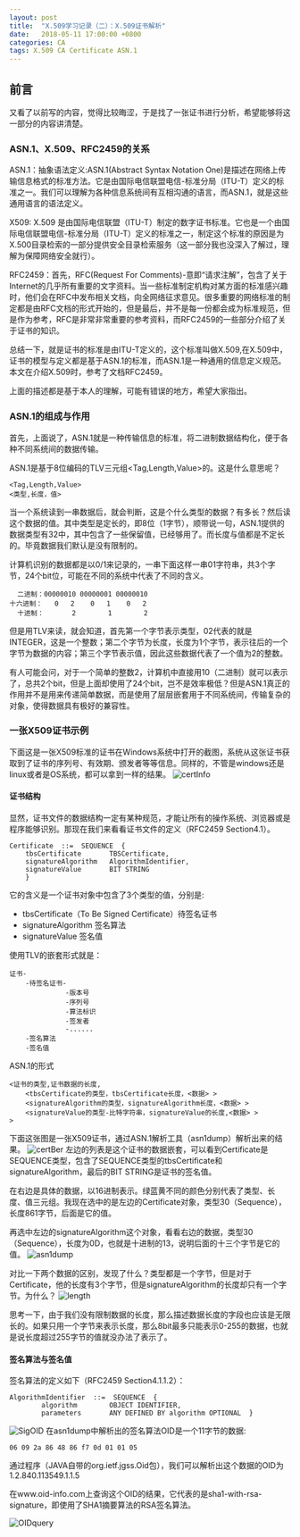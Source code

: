 ```yaml
---
layout: post
title:  "X.509学习记录（二）：X.509证书解析"
date:   2018-05-11 17:00:00 +0800
categories: CA
tags: X.509 CA Certificate ASN.1
---
```

## 前言
又看了以前写的内容，觉得比较晦涩，于是找了一张证书进行分析，希望能够将这一部分的内容讲清楚。

### ASN.1、X.509、RFC2459的关系
ASN.1：抽象语法定义:ASN.1(Abstract Syntax Notation One)是描述在网络上传输信息格式的标准方法。它是由国际电信联盟电信-标准分局（ITU-T）定义的标准之一。我们可以理解为各种信息系统间有互相沟通的语言，而ASN.1，就是这些通用语言的语法定义。

X509: X.509 是由国际电信联盟（ITU-T）制定的数字证书标准。它也是一个由国际电信联盟电信-标准分局（ITU-T）定义的标准之一，制定这个标准的原因是为X.500目录检索的一部分提供安全目录检索服务（这一部分我也没深入了解过，理解为保障网络安全就行）。

RFC2459：首先，RFC(Request For Comments)-意即“请求注解”，包含了关于Internet的几乎所有重要的文字资料。当一些标准制定机构对某方面的标准感兴趣时，他们会在RFC中发布相关文档，向全网络征求意见。很多重要的网络标准的制定都是由RFC文档的形式开始的，但是最后，并不是每一份都会成为标准规范，但是作为参考，RFC是非常非常重要的参考资料，而RFC2459的一些部分介绍了关于证书的知识。

总结一下，就是证书的标准是由ITU-T定义的，这个标准叫做X.509,在X.509中，证书的模型与定义都是基于ASN.1的标准，而ASN.1是一种通用的信息定义规范。本文在介绍X.509时，参考了文档RFC2459。

上面的描述都是基于本人的理解，可能有错误的地方，希望大家指出。

### ASN.1的组成与作用
首先，上面说了，ASN.1就是一种传输信息的标准，将二进制数据结构化，便于各种不同系统间的数据传输。

ASN.1是基于8位编码的TLV三元组<Tag,Length,Value>的。这是什么意思呢？
```
<Tag,Length,Value>
<类型,长度，值>
```
当一个系统读到一串数据后，就会判断，这是个什么类型的数据？有多长？然后读这个数据的值。其中类型是定长的，即8位（1字节），顺带说一句，ASN.1提供的数据类型有32中，其中包含了一些保留值，已经够用了。而长度与值都是不定长的。毕竟数据我们默认是没有限制的。

计算机识别的数据都是以0/1来记录的，一串下面这样一串01字符串，共3个字节，24个bit位，可能在不同的系统中代表了不同的含义。
```
  二进制：00000010 00000001 00000010
十六进制：   0   2    0   1    0   2
  十进制：       2        1        2
```
但是用TLV来读，就会知道，首先第一个字节表示类型，02代表的就是INTEGER，这是一个整数；第二个字节为长度，长度为1个字节，表示往后的一个字节为数据的内容；第三个字节表示值，因此这些数据代表了一个值为2的整数。

有人可能会问，对于一个简单的整数2，计算机中直接用10（二进制）就可以表示了，总共2个bit，但是上面却使用了24个bit，岂不是效率极低？但是ASN.1真正的作用并不是用来传递简单数据，而是使用了层层嵌套用于不同系统间，传输复杂的对象，使得数据具有极好的兼容性。

### 一张X509证书示例
下面这是一张X509标准的证书在Windows系统中打开的截图，系统从这张证书获取到了证书的序列号、有效期、颁发者等等信息。同样的，不管是windows还是linux或者是OS系统，都可以拿到一样的结果。
![certInfo][certInfo]

#### 证书结构
显然，证书文件的数据结构一定有某种规范，才能让所有的操作系统、浏览器或是程序能够识别。那现在我们来看看证书文件的定义（RFC2459 Section4.1）。	
```
Certificate  ::=  SEQUENCE  {
	tbsCertificate       TBSCertificate,      
	signatureAlgorithm   AlgorithmIdentifier,
	signatureValue       BIT STRING
	}
```
它的含义是一个证书对象中包含了3个类型的值，分别是:
* tbsCertificate（To Be Signed Certificate）待签名证书
* signatureAlgorithm 签名算法
* signatureValue 签名值

使用TLV的嵌套形式就是：
```
证书-
    -待签名证书-
              -版本号
              -序列号
              -算法标识
              -签发者
              -......
    -签名算法
    -签名值
```
ASN.1的形式
```
<证书的类型,证书数据的长度,
	<tbsCertificate的类型，tbsCertificate长度，<数据> >
	<signatureAlgorithm的类型，signatureAlgorithm长度，<数据> >
	<signatureValue的类型-比特字符串，signatureValue的长度,<数据> >
>
```

下面这张图是一张X509证书，通过ASN.1解析工具（asn1dump）解析出来的结果。
![certBer][certBer]
左边的列表是这个证书的数据嵌套，可以看到Certificate是SEQUENCE类型，包含了SEQUENCE类型的tbsCertificate和signatureAlgorithm，最后的BIT STRING是证书的签名值。

在右边是具体的数据，以16进制表示。绿蓝黄不同的颜色分别代表了类型、长度、值三元组。我现在选中的是左边的Certificate对象，类型30（Sequence），长度861字节，后面是它的值。

再选中左边的signatureAlgorithm这个对象，看看右边的数据，类型30（Sequence），长度为0D，也就是十进制的13，说明后面的十三个字节是它的值。
![asn1dump][asn1dump]

对比一下两个数据的区别，发现了什么？类型都是一个字节，但是对于Certificate，他的长度有3个字节，但是signatureAlgorithm的长度却只有一个字节。为什么？
![length][length]

思考一下，由于我们没有限制数据的长度，那么描述数据长度的字段也应该是无限长的。如果只用一个字节来表示长度，那么8bit最多只能表示0-255的数据，也就是说长度超过255字节的值就没办法了表示了。

#### 签名算法与签名值
签名算法的定义如下（RFC2459 Section4.1.1.2）：
```
AlgorithmIdentifier  ::=  SEQUENCE  {
        algorithm        OBJECT IDENTIFIER,
        parameters       ANY DEFINED BY algorithm OPTIONAL  }
```
![SigOID][SigOID]
在asn1dump中解析出的签名算法OID是一个11字节的数据:
```
06 09 2a 86 48 86 f7 0d 01 01 05
```
通过程序（JAVA自带的org.ietf.jgss.Oid包），我们可以解析出这个数据的OID为1.2.840.113549.1.1.5

在www.oid-info.com上查询这个OID的结果，它代表的是sha1-with-rsa-signature，即使用了SHA1摘要算法的RSA签名算法。

![OIDquery][OIDquery]






[certInfo]: /assets/pic/2018-05-12/certInfo.png
[certBer]: /assets/pic/2018-05-12/certBer.png
[asn1dump]: /assets/pic/2018-05-12/asn1dump.png
[length]: /assets/pic/2018-05-12/length.png
[OIDquery]: /assets/pic/2018-05-12/OIDquery.png
[SigOID]: /assets/pic/2018-05-12/SigOID.png